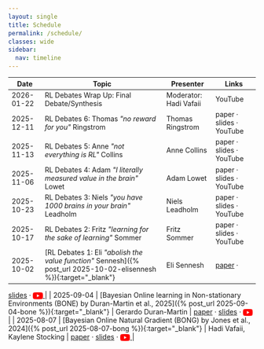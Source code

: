 ```yaml
---
layout: single
title: Schedule
permalink: /schedule/
classes: wide
sidebar:
  nav: timeline
---
```


| Date       | Topic                      | Presenter | Links               |
|------------|----------------------------|------|--------------------------|
| 2026-01-22 | RL Debates Wrap Up: Final Debate/Synthesis | Moderator: Hadi Vafaii | YouTube |
| 2025-12-11 | RL Debates 6: Thomas <em>"no reward for you"</em> Ringstrom | Thomas Ringstrom  | paper · slides · YouTube |
| 2025-11-13 | RL Debates 5: Anne <em>"not everything is RL"</em> Collins | Anne Collins  | paper · slides · YouTube |
| 2025-11-06 | RL Debates 4: Adam <em>"I literally measured value in the brain"</em> Lowet | Adam Lowet  | paper · slides · YouTube |
| 2025-10-23 | RL Debates 3: Niels <em>"you have 1000 brains in your brain"</em> Leadholm | Niels Leadholm  | paper · slides · YouTube |
| 2025-10-17 | RL Debates 2: Fritz <em>"learning for the sake of learning"</em> Sommer  | Fritz Sommer  | paper · slides · YouTube |
| 2025-10-02 | [RL Debates 1: Eli <em>"abolish the value function"</em> Sennesh]({% post_url 2025-10-02-elisennesh %}){:target="_blank"}  | Eli Sennesh  | <a href="https://www.sciencedirect.com/science/article/abs/pii/S0301051121002350" target="_blank" rel="noopener noreferrer">paper</a> ·
<a href="https://drive.google.com/file/d/1wTbQW6BxwcsxuxtLvrinK_4XZYt8Xzti/view?usp=sharing" target="_blank" rel="noopener noreferrer">slides</a> ·
<a href="https://youtu.be/E0A0v53SeQU?si=V0Gdwck9hgEtacRK" target="_blank" rel="noopener noreferrer">
  <img src="/assets/images/logo_youtube.svg" alt="YouTube" style="height: 1em; vertical-align: middle;">
</a> |
| 2025-09-04 | [Bayesian Online learning in Non-stationary Environments (BONE) by Duran-Martin et al., 2025]({% post_url 2025-09-04-bone %}){:target="_blank"}  | Gerardo Duran-Martin | <a href="https://openreview.net/forum?id=osesw2V10u" target="_blank" rel="noopener noreferrer">paper</a> ·
<a href="https://grdm.io/posts/bone-slides/" target="_blank" rel="noopener noreferrer">slides</a> ·
<a href="https://youtu.be/49PPmv9IK0E?si=EjCJU8kXwEA5z_bU" target="_blank" rel="noopener noreferrer">
  <img src="/assets/images/logo_youtube.svg" alt="YouTube" style="height: 1em; vertical-align: middle;">
</a> |
| 2025-08-07 | [Bayesian Online Natural Gradient (BONG) by Jones et al., 2024]({% post_url 2025-08-07-bong %}){:target="_blank"} | Hadi Vafaii, Kaylene Stocking  | <a href="https://openreview.net/forum?id=E7en5DyO2G" target="_blank" rel="noopener noreferrer">paper</a> ·
<a href="https://drive.google.com/file/d/1YD0HDtTBUvmry8DZ85P0pq8qKntsUFUt/view?usp=sharing" target="_blank" rel="noopener noreferrer">slides</a> ·
<a href="https://youtu.be/efc70z3bGlc?si=Q_P9GD38H8VhQkOJ" target="_blank" rel="noopener noreferrer">
  <img src="/assets/images/logo_youtube.svg" alt="YouTube" style="height: 1em; vertical-align: middle;">
</a> |